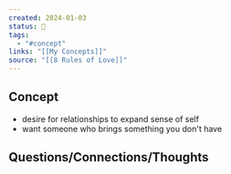 ```yaml
---
created: 2024-01-03
status: 🔴
tags:
  - "#concept"
links: "[[My Concepts]]"
source: "[[8 Rules of Love]]"
---
```

## Concept
- desire for relationships to expand sense of self
- want someone who brings something you don't have
## Questions/Connections/Thoughts